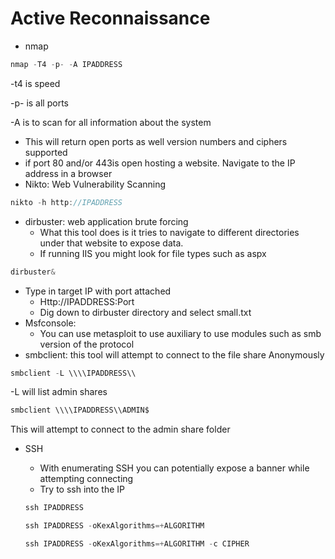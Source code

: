 # Active Reconnaissance

- nmap

```jsx
nmap -T4 -p- -A IPADDRESS
```

-t4 is speed

-p- is all ports

-A is to scan for all information about the system

- This will return open ports as well version numbers and ciphers supported
- if port 80 and/or 443is open hosting a website. Navigate to the IP address in a browser
- Nikto: Web Vulnerability Scanning

```jsx
nikto -h http://IPADDRESS
```

- dirbuster: web application brute forcing
    - What this tool does is it tries to navigate to different directories under that website to expose data.
    - If running IIS you might look for file types such as aspx

```jsx
dirbuster&
```

- Type in target IP with port attached
    - Http://IPADDRESS:Port
    - Dig down to dirbuster directory and select small.txt
- Msfconsole:
    - You can use metasploit to use auxiliary to use modules such as smb version of the protocol
- smbclient: this tool will attempt to connect to the file share Anonymously

```jsx
smbclient -L \\\\IPADDRESS\\
```

-L will list admin shares

```jsx
smbclient \\\\IPADDRESS\\ADMIN$
```

This will attempt to connect to the admin share folder

- SSH
    - With enumerating SSH you can potentially expose a banner while attempting connecting
    - Try to ssh into the IP
    
    ```jsx
    ssh IPADDRESS
    
    ssh IPADDRESS -oKexAlgorithms=+ALGORITHM
    
    ssh IPADDRESS -oKexAlgorithms=+ALGORITHM -c CIPHER
    ```